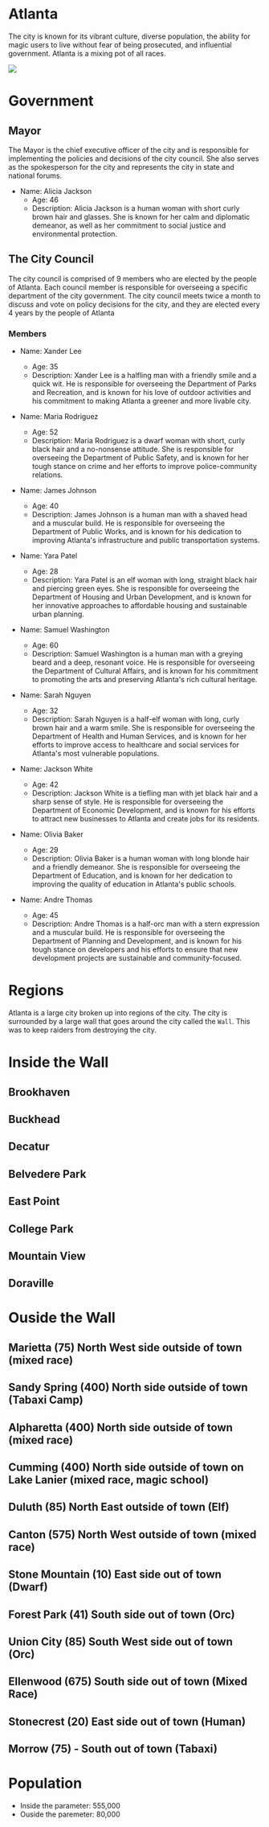 # Atlanta
The city is known for its vibrant culture, diverse population, the ability for magic users to live without fear of being prosecuted, and influential government.  Atlanta is a mixing pot of all races.

![](images/atlanta-ga.png?raw=true)

# Government

## Mayor

The Mayor is the chief executive officer of the city and is responsible for implementing the policies and decisions of the city council. She also serves as the spokesperson for the city and represents the city in state and national forums.

- Name:  Alicia Jackson
  - Age:  46
  - Description: Alicia Jackson is a human woman with short curly brown hair and glasses. She is known for her calm and diplomatic demeanor, as well as her commitment to social justice and environmental protection.


## The City Council

The city council is comprised of 9 members who are elected by the people of Atlanta. Each council member is responsible for overseeing a specific department of the city government.  The city council meets twice a month to discuss and vote on policy decisions for the city, and they are elected every 4 years by the people of Atlanta

### Members

- Name: Xander Lee
  - Age:  35
  - Description: Xander Lee is a halfling man with a friendly smile and a quick wit. He is responsible for overseeing the Department of Parks and Recreation, and is known for his love of outdoor activities and his commitment to making Atlanta a greener and more livable city.

- Name: Maria Rodriguez
  - Age:  52
  - Description: Maria Rodriguez is a dwarf woman with short, curly black hair and a no-nonsense attitude. She is responsible for overseeing the Department of Public Safety, and is known for her tough stance on crime and her efforts to improve police-community relations.

- Name: James Johnson
  - Age:  40
  - Description: James Johnson is a human man with a shaved head and a muscular build. He is responsible for overseeing the Department of Public Works, and is known for his dedication to improving Atlanta's infrastructure and public transportation systems.

- Name: Yara Patel
  - Age:  28
  - Description: Yara Patel is an elf woman with long, straight black hair and piercing green eyes. She is responsible for overseeing the Department of Housing and Urban Development, and is known for her innovative approaches to affordable housing and sustainable urban planning.

- Name: Samuel Washington
  - Age:  60
  - Description: Samuel Washington is a human man with a greying beard and a deep, resonant voice. He is responsible for overseeing the Department of Cultural Affairs, and is known for his commitment to promoting the arts and preserving Atlanta's rich cultural heritage.

- Name: Sarah Nguyen
  - Age:  32
  - Description: Sarah Nguyen is a half-elf woman with long, curly brown hair and a warm smile. She is responsible for overseeing the Department of Health and Human Services, and is known for her efforts to improve access to healthcare and social services for Atlanta's most vulnerable populations.

- Name: Jackson White
  - Age:  42
  - Description: Jackson White is a tiefling man with jet black hair and a sharp sense of style. He is responsible for overseeing the Department of Economic Development, and is known for his efforts to attract new businesses to Atlanta and create jobs for its residents.

- Name: Olivia Baker
  - Age:  29
  - Description: Olivia Baker is a human woman with long blonde hair and a friendly demeanor. She is responsible for overseeing the Department of Education, and is known for her dedication to improving the quality of education in Atlanta's public schools.

- Name: Andre Thomas
  - Age:  45
  - Description: Andre Thomas is a half-orc man with a stern expression and a muscular build. He is responsible for overseeing the Department of Planning and Development, and is known for his tough stance on developers and his efforts to ensure that new development projects are sustainable and community-focused.

# Regions

Atlanta is a large city broken up into regions of the city.  The city is surrounded by a large wall that goes around the city called the `Wall`.  This was to keep raiders from destroying the city.     

# Inside the Wall

## Brookhaven
## Buckhead
## Decatur
## Belvedere Park
## East Point    
## College Park
## Mountain View
## Doraville
       
# Ouside the Wall

## Marietta (75) North West side outside of town (mixed race)
## Sandy Spring (400) North side outside of town (Tabaxi Camp)
## Alpharetta (400) North side outside of town (mixed race)
## Cumming (400) North side outside of town on Lake Lanier (mixed race, magic school)
## Duluth (85) North East outside of town (Elf)
## Canton (575) North West outside of town (mixed race)
## Stone Mountain (10) East side out of town (Dwarf) 
## Forest Park (41) South side out of town (Orc)
## Union City (85) South West side out of town (Orc)
## Ellenwood (675) South side out of town (Mixed Race)
## Stonecrest (20) East side out of town (Human)
## Morrow (75) - South out of town (Tabaxi)
          
# Population
  - Inside the parameter:  555,000
  - Ouside the paremeter:  80,000


